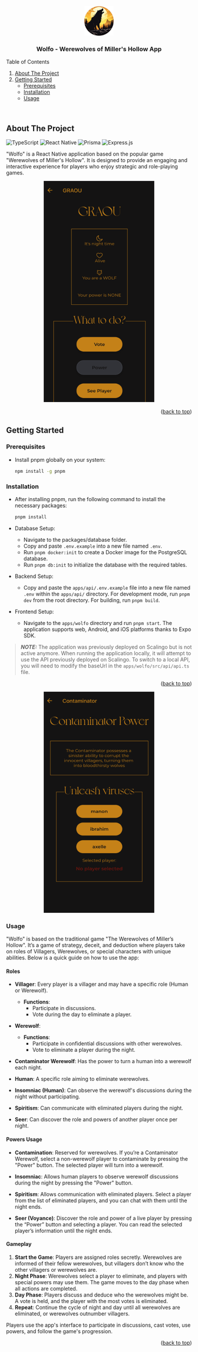 <a name="readme-top"></a>

<!-- PROJECT LOGO -->
<br />
<div align="center">
  <a href="https://github.com/Paul-vrn/CAWEB-loup-garoug">
    <img src="https://github.com/julienbrs/Werewolves-Game-App/blob/main/assets/logo_wolfo.png" alt="Wolfo Logo" width="80" height="80">
  </a>

<h3 align="center">Wolfo - Werewolves of Miller's Hollow App</h3>

</div>

<!-- TABLE OF CONTENTS -->

<summary>Table of Contents</summary>
<ol>
<li><a href="#about-the-project">About The Project</a></li>
<li><a href="#getting-started">Getting Started</a>
    <ul>
    <li><a href="#prerequisites">Prerequisites</a></li>
    <li><a href="#installation">Installation</a></li>
    <li><a href="#usage">Usage</a></li>
    </ul>
</li>
</ol>

<br />

<!-- ABOUT THE PROJECT -->

## About The Project

![TypeScript](https://img.shields.io/badge/typescript-%23007ACC.svg?style=flat&logo=typescript&logoColor=white)
![React Native](https://img.shields.io/badge/react%20native-%2361DAFB.svg?style=flat&logo=react&logoColor=white)
![Prisma](https://img.shields.io/badge/Prisma-3982CE?style=flat&logo=Prisma&logoColor=white)
![Express.js](https://img.shields.io/badge/express.js-%23404d59.svg?style=flat&logo=express&logoColor=%2361DAFB)

"Wolfo" is a React Native application based on the popular game "Werewolves of Miller's Hollow". It is designed to provide an engaging and interactive experience for players who enjoy strategic and role-playing games.

<p align="center">
  <img src="https://github.com/julienbrs/Werewolves-Game-App/blob/main/assets/wolfo_ingame.png" alt="Wolfo Demo" width="300" height="600">
</p>

<p align="right">(<a href="#readme-top">back to top</a>)</p>

<!-- GETTING STARTED -->

## Getting Started

### Prerequisites

- Install pnpm globally on your system:
  ```sh
  npm install -g pnpm
  ```

### Installation

- After installing pnpm, run the following command to install the necessary packages:
  ```sh
  pnpm install
  ```
- Database Setup:

  - Navigate to the packages/database folder.
  - Copy and paste `.env.example` into a new file named `.env`.
  - Run `pnpm docker:init` to create a Docker image for the PostgreSQL database.
  - Run `pnpm db:init` to initialize the database with the required tables.

- Backend Setup:

  - Copy and paste the `apps/api/.env.example` file into a new file named `.env` within the `apps/api/` directory.
    For development mode, run `pnpm dev` from the root directory. For building, run `pnpm build`.

- Frontend Setup:

  - Navigate to the `apps/wolfo` directory and run `pnpm start`. The application supports web, Android, and iOS platforms thanks to Expo SDK.

> **_NOTE:_** The application was previously deployed on Scalingo but is not active anymore. When running the application locally, it will attempt to use the API previously deployed on Scalingo. To switch to a local API, you will need to modify the baseUrl in the `apps/wolfo/src/api/api.ts` file.

<p align="right">(<a href="#readme-top">back to top</a>)</p>

<p align="center">
  <img src="https://github.com/julienbrs/Werewolves-Game-App/blob/main/assets/wolfo_power.png" alt="Wolfo Demo" width="300" height="600">
</p>

### Usage

"Wolfo" is based on the traditional game "The Werewolves of Miller’s Hollow". It’s a game of strategy, deceit, and deduction where players take on roles of Villagers, Werewolves, or special characters with unique abilities. Below is a quick guide on how to use the app:

#### Roles

- **Villager**: Every player is a villager and may have a specific role (Human or Werewolf).
  - **Functions**:
    - Participate in discussions.
    - Vote during the day to eliminate a player.
- **Werewolf**:

  - **Functions**:
    - Participate in confidential discussions with other werewolves.
    - Vote to eliminate a player during the night.

- **Contaminator Werewolf**: Has the power to turn a human into a werewolf each night.

- **Human**: A specific role aiming to eliminate werewolves.

- **Insomniac (Human)**: Can observe the werewolf's discussions during the night without participating.

- **Spiritism**: Can communicate with eliminated players during the night.

- **Seer**: Can discover the role and powers of another player once per night.

#### Powers Usage

- **Contamination**: Reserved for werewolves. If you’re a Contaminator Werewolf, select a non-werewolf player to contaminate by pressing the "Power" button. The selected player will turn into a werewolf.

- **Insomniac**: Allows human players to observe werewolf discussions during the night by pressing the "Power" button.

- **Spiritism**: Allows communication with eliminated players. Select a player from the list of eliminated players, and you can chat with them until the night ends.

- **Seer (Voyance)**: Discover the role and power of a live player by pressing the “Power” button and selecting a player. You can read the selected player’s information until the night ends.

#### Gameplay

1. **Start the Game**: Players are assigned roles secretly. Werewolves are informed of their fellow werewolves, but villagers don’t know who the other villagers or werewolves are.
2. **Night Phase**: Werewolves select a player to eliminate, and players with special powers may use them. The game moves to the day phase when all actions are completed.
3. **Day Phase**: Players discuss and deduce who the werewolves might be. A vote is held, and the player with the most votes is eliminated.
4. **Repeat**: Continue the cycle of night and day until all werewolves are eliminated, or werewolves outnumber villagers.

Players use the app's interface to participate in discussions, cast votes, use powers, and follow the game's progression.

<p align="right">(<a href="#readme-top">back to top</a>)</p>
